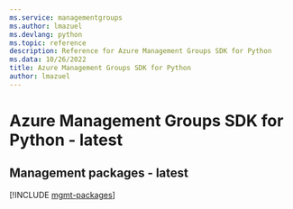 ```yaml
---
ms.service: managementgroups
ms.author: lmazuel
ms.devlang: python
ms.topic: reference
description: Reference for Azure Management Groups SDK for Python
ms.data: 10/26/2022
title: Azure Management Groups SDK for Python
author: lmazuel
---
```

# Azure Management Groups SDK for Python - latest

## Management packages - latest
[!INCLUDE [mgmt-packages](management-groups-mgmt-index.md)]